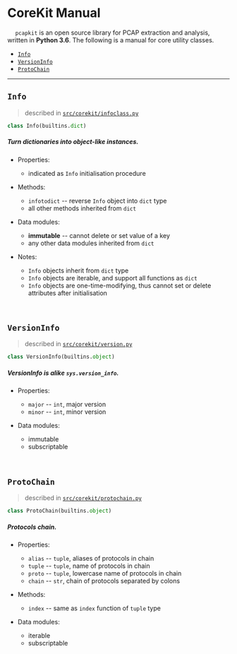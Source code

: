 # CoreKit Manual

&emsp; `pcapkit` is an open source library for PCAP extraction and analysis, written in __Python 3.6__. The following is a manual for core utility classes.

 - [`Info`](#info)
 - [`VersionInfo`](#versioninfo)
 - [`ProtoChain`](#protochain)

---

## `Info`

 > described in [`src/corekit/infoclass.py`](https://github.com/JarryShaw/pcapkit/tree/master/src/corekit/infoclass.py)

```python
class Info(builtins.dict)
```

##### Turn dictionaries into object-like instances.

 - Properties:
    * indicated as `Info` initialisation procedure

 - Methods:
    * `infotodict` -- reverse `Info` object into `dict` type
    * all other methods inherited from `dict`

 - Data modules:
    * **immutable** -- cannot delete or set value of a key
    * any other data modules inherited from `dict`

 - Notes:
    * `Info` objects inherit from `dict` type
    * `Info` objects are iterable, and support all functions as `dict`
    * `Info` objects are one-time-modifying, thus cannot set or delete attributes after initialisation

&nbsp;

## `VersionInfo`

 > described in [`src/corekit/version.py`](https://github.com/JarryShaw/pcapkit/tree/master/src/corekit/version.py)

```python
class VersionInfo(builtins.object)
```

##### VersionInfo is alike `sys.version_info`.

 - Properties:
    * `major` -- `int`, major version
    * `minor` -- `int`, minor version

 - Data modules:
    * immutable
    * subscriptable

&nbsp;

## `ProtoChain`

 > described in [`src/corekit/protochain.py`](https://github.com/JarryShaw/pcapkit/tree/master/src/corekit/protochain.py)

```python
class ProtoChain(builtins.object)
```

##### Protocols chain.

 - Properties:
    * `alias` -- `tuple`, aliases of protocols in chain
    * `tuple` -- `tuple`, name of protocols in chain
    * `proto` -- `tuple`, lowercase name of protocols in chain
    * `chain` -- `str`, chain of protocols separated by colons

 - Methods:
    * `index` -- same as `index` function of `tuple` type

 - Data modules:
    * iterable
    * subscriptable
